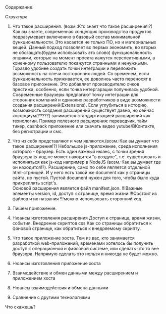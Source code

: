 Содержание:


Структура 

1. Что такое расширения. (возм.:Кто знает что такое расширения!?)
Как вы знаете, современная концепция производства продуктов подразумевает включению в базовый состав минимальной функциональности. Это касается не только ПО, но и материальных вещей. Данный подход позволяет во первых экономить, во вторых не обогащать(будем использовать это слово) функциональность опциями, которые на момент проекта кажутся перспективными, а конечному пользователю покажутся странными и ненужными. Гораздо удобнее создать точки интеграции и переложить возможность на плечи посторонних людей. Со временем, если функциональность приживается, ее доволноь часто переносят в базовое приложение. Это добавляет производителю очков престижа, особенно, если точка интергарации получилась удобной.   
Современные браузеры предлагают точку интеграции для сторонних компаний и одиноких разработчиков в виде возможности создания расширений(Extensions). Если углубиться в историю, возможность создания расширений существует давно, но сейчас косорциум(?????) занимается стандартизацией расширений как технологии.
Пример полезного расширения: переводчик, тайм тикер, cashback приложение или скачать видео yutube/ВКонтакте, без регистрации и смс.

2. Что из себя представляют и чем являются.(возм.:Как вы думает что такое расширения!?)
Небольшое js-приложение, среда исполнения которого - браузер.
Есть один важный нюанс, с точки зрения браузера js-код не может находится "в воздухе", т.е. существовать и исполняться как js-код например в NodeJS (возм.:Как вы думает где он находится!?). 
Расширение, само по себе является отдельной html-стрницей. И у него есть такой же document как у страницы сайта, но пустой. Пустой document нужен для того, чтобы было куда прикреплять script's.  
Основой расширения является файл manifest.json.
!!!Важные элементы version, id, доступ к странице, время жизни
!!!Состоит из файлов и их названия
!!!можно использовать сторонний код

3. Пишем приложение.

4. Нюансы изготовления расширения
Доступ к странице, время жизни, события. Внедрение скриптов css
Как со страницы обратиться к фоновой странице, как обратиться к внедряемому скрипту.

4.	Что такое приложение хоста.
Тем из вас, кто занимается разработкой web-приложений, временами хотелось бы получить доступ к операционной и файловой системе, или сделать что то вне браузера. Напрямую сделать это нельзя и никогда не будет можно. 

5.	Нюансы изготовления приложение хоста

6.	Взаимодействие и обмен данными между расширением и приложением хоста

7.	Нюансы взаимодействия и обмена данными

8.	Сравнение с другими технологиями

Что скажешь?